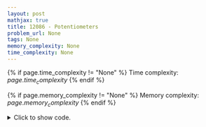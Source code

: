 ```yaml
---
layout: post
mathjax: true
title: 12086 - Potentiometers
problem_url: None
tags: None
memory_complexity: None
time_complexity: None
---
```




{% if page.time_complexity != "None" %}
Time complexity: ${{ page.time_complexity }}$
{% endif %}

{% if page.memory_complexity != "None" %}
Memory complexity: ${{ page.memory_complexity }}$
{% endif %}

<details>
<summary>
<p style="display:inline">Click to show code.</p>
</summary>
```cpp
{% raw %}
using namespace std;
using vi = vector<int>;
const int NMAX = 2e5 + 11;
struct fenwick
{
    int n;
    vi bit;
    fenwick() {}
    fenwick(int n_) : n(n_ + 1) { bit.assign(n_ + 1, 0); };
    void update(int i, int delta)
    {
        while (i < n)
        {
            bit[i] += delta;
            i += i & -i;
        }
    }
    int psum(int r)
    {
        int ans = 0;
        while (r > 0)
        {
            ans += bit[r];
            r -= r & -r;
        }
        return ans;
    }
    int sum(int l, int r) { return psum(r) - psum(l - 1); }
};
int n, potmeter[NMAX];
fenwick t;
int main(void)
{
    ios_base::sync_with_stdio(false);
    cin.tie(NULL);
    int x, y, r, test = 1;
    char type;
    while (cin >> n)
    {
        if (n == 0)
            break;
        else if (test != 1)
            cout << endl;
        t = fenwick(n);
        for (int i = 1; i <= n; ++i)
        {
            cin >> x;
            potmeter[i] = x;
            t.update(i, x);
        }
        cout << "Case " << test << ":" << endl;
        while (cin >> type and type != 'E')
        {
            if (type == 'S')
            {
                cin >> x >> r;
                t.update(x, r - potmeter[x]);
                potmeter[x] = r;
            }
            else if (type == 'M')
            {
                cin >> x >> y;
                cout << t.sum(x, y) << endl;
            }
        }
        cin.ignore(), cin.ignore();
        test += 1;
    }
    return 0;
}

{% endraw %}
```
</details>

